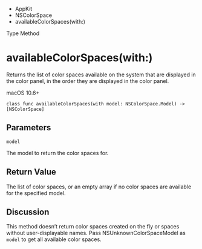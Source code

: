 

- AppKit
- NSColorSpace
-  availableColorSpaces(with:) 

Type Method

# availableColorSpaces(with:)

Returns the list of color spaces available on the system that are displayed in the color panel, in the order they are displayed in the color panel.

macOS 10.6+

``` source
class func availableColorSpaces(with model: NSColorSpace.Model) -> [NSColorSpace]
```

## Parameters 

`model`  

The model to return the color spaces for.

## Return Value

The list of color spaces, or an empty array if no color spaces are available for the specified model.

## Discussion

This method doesn’t return color spaces created on the fly or spaces without user-displayable names. Pass NSUnknownColorSpaceModel as `model` to get all available color spaces.

